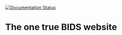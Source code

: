[![Documentation Status](https://readthedocs.org/projects/in-darkness-bind-them/badge/?version=latest)](https://in-darkness-bind-them.readthedocs.io/en/latest/?badge=latest)

# The one true BIDS website

